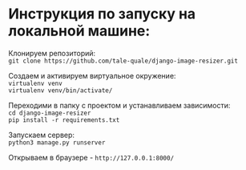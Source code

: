 <h1>Инструкция по запуску на локальной машине:</h1>
<p>Клонируем репозиторий:<br>
<code>git clone https://github.com/tale-quale/django-image-resizer.git</code>
</p>
<p>Создаем и активируем виртуальное окружение:<br>
<code>virtualenv venv</code><br>
<code>virtualenv venv/bin/activate/</code>
</p>
<p>Переходими в папку с проектом и устанавливаем зависимости:<br>
<code>cd django-image-resizer</code><br>
<code>pip install -r requirements.txt</code>
</p>
<p>Запускаем сервер:<br>
<code>python3 manage.py runserver</code>
</p>
<p>Открываем в браузере - <code>http://127.0.0.1:8000/</code><p>
